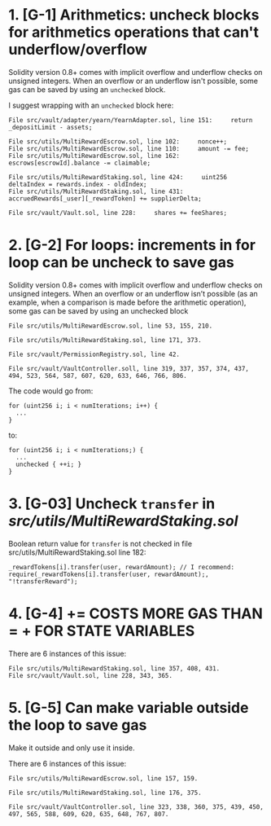   # 1. [G-1] Arithmetics: uncheck blocks for arithmetics operations that can't underflow/overflow

Solidity version 0.8+ comes with implicit overflow and underflow checks on unsigned integers. When an overflow or an underflow isn't possible, some gas can be saved by using an `unchecked` block.

I suggest wrapping with an `unchecked` block here:

    File src/vault/adapter/yearn/YearnAdapter.sol, line 151:     return _depositLimit - assets;

    File src/utils/MultiRewardEscrow.sol, line 102:     nonce++;
    File src/utils/MultiRewardEscrow.sol, line 110:     amount -= fee;
    File src/utils/MultiRewardEscrow.sol, line 162:     escrows[escrowId].balance -= claimable;

    File src/utils/MultiRewardStaking.sol, line 424:     uint256 deltaIndex = rewards.index - oldIndex;
    File src/utils/MultiRewardStaking.sol, line 431:     accruedRewards[_user][_rewardToken] += supplierDelta;

    File src/vault/Vault.sol, line 228:     shares += feeShares;

# 2. [G-2] For loops: increments in for loop can be uncheck to save gas

Solidity version 0.8+ comes with implicit overflow and underflow checks on unsigned integers. When an overflow or an underflow isn’t possible (as an example, when a comparison is made before the arithmetic operation), some gas can be saved by using an unchecked block

    File src/utils/MultiRewardEscrow.sol, line 53, 155, 210.

    File src/utils/MultiRewardStaking.sol, line 171, 373.

    File src/vault/PermissionRegistry.sol, line 42.

    File src/vault/VaultController.soll, line 319, 337, 357, 374, 437, 494, 523, 564, 587, 607, 620, 633, 646, 766, 806.

The code would go from:

    for (uint256 i; i < numIterations; i++) { 
      ...
    }

to:

    for (uint256 i; i < numIterations;) { 
      ...
      unchecked { ++i; }  
    }

# 3. [G-03] Uncheck `transfer` in *src/utils/MultiRewardStaking.sol*

Boolean return value for `transfer` is not checked in file src/utils/MultiRewardStaking.sol line 182:

    _rewardTokens[i].transfer(user, rewardAmount); // I recommend:  require(_rewardTokens[i].transfer(user, rewardAmount);, "!transferReward");

# 4. [G-4] <X> += <Y> COSTS MORE GAS THAN <X> = <X> + <Y> FOR STATE VARIABLES

There are 6 instances of this issue:

    File src/utils/MultiRewardStaking.sol, line 357, 408, 431.
    File src/vault/Vault.sol, line 228, 343, 365.

# 5. [G-5] Can make variable outside the loop to save gas

Make it outside and only use it inside.

There are 6 instances of this issue:

    File src/utils/MultiRewardEscrow.sol, line 157, 159.

    File src/utils/MultiRewardStaking.sol, line 176, 375.

    File src/vault/VaultController.sol, line 323, 338, 360, 375, 439, 450, 497, 565, 588, 609, 620, 635, 648, 767, 807.
